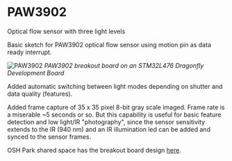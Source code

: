 # PAW3902
Optical flow sensor with three light levels

Basic sketch for PAW3902 optical flow sensor using motion pin as data ready interrupt. 

![PAW3902](https://user-images.githubusercontent.com/6698410/68826664-ac3db980-0653-11ea-9e62-be59510a926d.jpg)
*PAW3902 breakout board on an STM32L476 Dragonfly Development Board*

Added automatic switching between light modes depending on shutter and data quality (features). 

Added frame capture of 35 x 35 pixel 8-bit gray scale imaged. Frame rate is a miserable ~5 seconds or so. But this capability is useful for basic feature detection and low light/IR "photography", since the sensor sensitivity extends to the IR (940 nm) and an IR illumination led can be added and synced to the sensor frames.

OSH Park shared space has the breakout board design [here](https://oshpark.com/shared_projects/PiUDVyFi).
